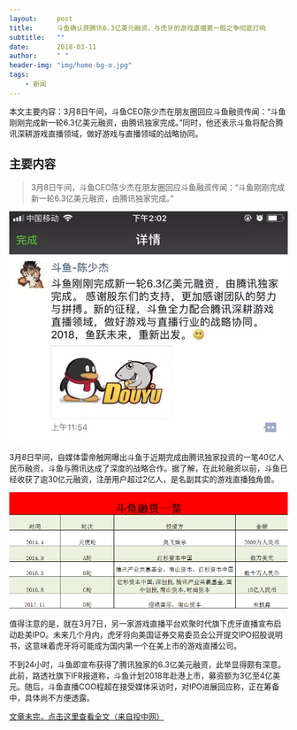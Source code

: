 ```yaml
---
layout:     post
title:      斗鱼确认获腾讯6.3亿美元融资，与虎牙的游戏直播第一股之争彻底打响
subtitle:   ""
date:       2018-03-11
author:     " "
header-img: "img/home-bg-o.jpg"
tags:
    - 新闻
---
```


本文主要内容：3月8日午间，斗鱼CEO陈少杰在朋友圈回应斗鱼融资传闻：“斗鱼刚刚完成新一轮6.3亿美元融资，由腾讯独家完成。”同时，他还表示斗鱼将配合腾讯深耕游戏直播领域，做好游戏与直播领域的战略协同。

<!-- more -->




## 主要内容

> 3月8日午间，斗鱼CEO陈少杰在朋友圈回应斗鱼融资传闻：“斗鱼刚刚完成新一轮6.3亿美元融资，由腾讯独家完成。”

![images](/images/AI/2018-3-11-douyu.jpg)

3月8日早间，自媒体雷帝触网曝出斗鱼于近期完成由腾讯独家投资的一笔40亿人民币融资，斗鱼与腾讯达成了深度的战略合作。据了解，在此轮融资以前，斗鱼已经收获了逾30亿元融资，注册用户超过2亿人，是名副其实的游戏直播独角兽。

![images](/images/AI/2018-3-11-douyu-1.png)

值得注意的是，就在3月7日，另一家游戏直播平台欢聚时代旗下虎牙直播宣布启动赴美IPO。未来几个月内，虎牙将向美国证券交易委员会公开提交IPO招股说明书，这意味着虎牙将可能成为国内第一个在美上市的游戏直播公司。

不到24小时，斗鱼即宣布获得了腾讯独家的6.3亿美元融资，此举显得颇有深意。此前，路透社旗下IFR报道称，斗鱼计划2018年赴港上市，募资额为3亿至4亿美元。随后，斗鱼直播COO程超在接受媒体采访时，对IPO进展回应称，正在筹备中，具体尚不方便透露。


[文章未完，点击这里查看全文（来自投中网）](http://mp.weixin.qq.com/s/AKZ6QrC-x4d21aH55IWhYg)